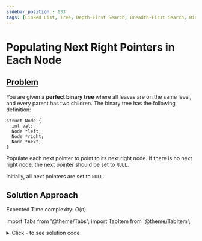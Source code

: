```yaml
---
sidebar_position : 133
tags: [Linked List, Tree, Depth-First Search, Breadth-First Search, Binary Tree]
---
```


# Populating Next Right Pointers in Each Node

## [Problem](https://leetcode.com/problems/populating-next-right-pointers-in-each-node/)

<p>You are given a <strong>perfect binary tree</strong> where all leaves are on the same level, and every parent has two children. The binary tree has the following definition:</p>

```
struct Node {
  int val;
  Node *left;
  Node *right;
  Node *next;
}
```

<p>Populate each next pointer to point to its next right node. If there is no next right node, the next pointer should be set to <code>NULL</code>.</p>

<p>Initially, all next pointers are set to <code>NULL</code>.</p>

## Solution Approach

Expected Time complexity: $O(n)$

import Tabs from '@theme/Tabs';
import TabItem from '@theme/TabItem';

<details><summary>Click - to see solution code</summary>

<Tabs>
<TabItem value="cpp" label="C++">

```cpp
class Solution {
    map<int, vector<Node*>> mp;

   public:
    void traversal(Node* root, int h) {
        if (!root) return;
        mp[h].push_back(root);
        traversal(root->left, h + 1);
        traversal(root->right, h + 1);
    }

    Node* connect(Node* root) {
        traversal(root, 0);
        for (auto i : mp) {
            for (int j = 0; j < i.second.size() - 1; j++) {
                i.second[j]->next = i.second[j + 1];
            }
        }
        return root;
    }
};

```
</TabItem>
</Tabs>

</details>
